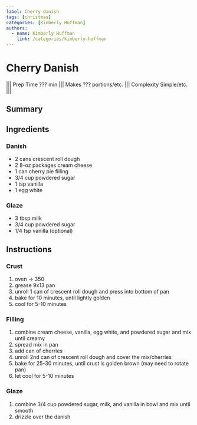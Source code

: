 ```yaml
---
label: Cherry danish
tags: [christmas]
categories: [Kimberly Huffman]
authors:
  - name: Kimberly Huffman
    link: /categories/kimberly-huffman
---
```


# Cherry Danish
<!--- ![](/static/banners/???.webp) --->

||| Prep Time
??? min
||| Makes
??? portions/etc.
||| Complexity
Simple/etc.
|||

## Summary

## Ingredients
### Danish
- 2 cans crescent roll dough
- 2 8-oz packages cream cheese
- 1 can cherry pie filling
- 3/4 cup powdered sugar
- 1 tsp vanilla
- 1 egg white

### Glaze
- 3 tbsp milk
- 3/4 cup powdered sugar
- 1/4 tsp vanilla (optional)

## Instructions
### Crust
1. oven -> 350
2. grease 9x13 pan
3. unroll 1 can of crescent roll dough and press into bottom of pan
4. bake for 10 minutes, until lightly golden
5. cool for 5-10 minutes

### Filling
1. combine cream cheese, vanilla, egg white, and powdered sugar and mix until creamy
2. spread mix in pan
3. add can of cherries
4. unroll 2nd can of crescent roll dough and cover the mix/cherries
5. bake for 25-30 minutes, until crust is golden brown (may need to rotate pan)
6. let cool for 5-10 minutes

### Glaze
1. combine 3/4 cup powdered sugar, milk, and vanilla in bowl and mix until smooth
2. drizzle over the danish
